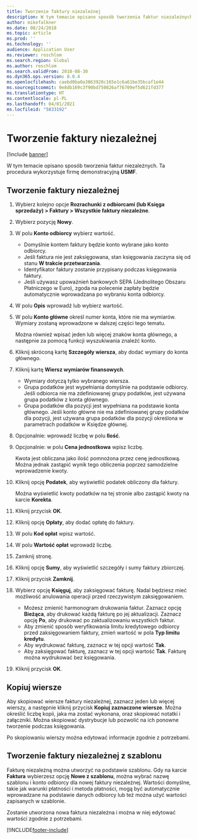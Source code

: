 ```yaml
---
title: Tworzenie faktury niezależnej
description: W tym temacie opisano sposób tworzenia faktur niezależnych.
author: mikefalkner
ms.date: 08/24/2018
ms.topic: article
ms.prod: ''
ms.technology: ''
audience: Application User
ms.reviewer: roschlom
ms.search.region: Global
ms.author: roschlom
ms.search.validFrom: 2018-08-30
ms.dyn365.ops.version: 8.0.4
ms.openlocfilehash: caebd0ba0a3863920c165e1c6a61be35bcaf1e44
ms.sourcegitcommit: 0e8db169c3f90bd750826af76709ef5d621fd377
ms.translationtype: HT
ms.contentlocale: pl-PL
ms.lasthandoff: 04/01/2021
ms.locfileid: "5833192"
---
```

# <a name="create-a-free-text-invoice"></a>Tworzenie faktury niezależnej

[!include [banner](../includes/banner.md)]

W tym temacie opisano sposób tworzenia faktur niezależnych. Ta procedura wykorzystuje firmę demonstracyjną **USMF**.

## <a name="create-a-free-text-invoice"></a>Tworzenie faktury niezależnej

1. Wybierz kolejno opcje **Rozrachunki z odbiorcami (lub Księga sprzedaży) \> Faktury \> Wszystkie faktury niezależne**.
2. Wybierz pozycję **Nowy**.
3. W polu **Konto odbiorcy** wybierz wartość.

    * Domyślnie kontem faktury będzie konto wybrane jako konto odbiorcy.
    * Jeśli faktura nie jest zaksięgowana, stan księgowania zaczyna się od stanu **W trakcie przetwarzania**.
    * Identyfikator faktury zostanie przypisany podczas księgowania faktury.
    * Jeśli używasz upoważnień bankowych SEPA (Jednolitego Obszaru Płatniczego w Euro), zgoda na polecenie zapłaty będzie automatycznie wprowadzana po wybraniu konta odbiorcy.

4. W polu **Opis** wprowadź lub wybierz wartość.
5. W polu **Konto główne** określ numer konta, które nie ma wymiarów. Wymiary zostaną wprowadzone w dalszej części tego tematu.

    Można również wpisać jeden lub więcej znaków konta głównego, a następnie za pomocą funkcji wyszukiwania znaleźć konto.

6. Kliknij skróconą kartę **Szczegóły wiersza**, aby dodać wymiary do konta głównego.
7. Kliknij kartę **Wiersz wymiarów finansowych**.

    * Wymiary dotyczą tylko wybranego wiersza.
    * Grupa podatków jest wypełniania domyślnie na podstawie odbiorcy. Jeśli odbiorca nie ma zdefiniowanej grupy podatków, jest używana grupa podatków z konta głównego.
    * Grupa podatków dla pozycji jest wypełniana na podstawie konta głównego. Jeśli konto główne nie ma zdefiniowanej grupy podatków dla pozycji, jest używana grupa podatków dla pozycji określona w parametrach podatków w Księdze głównej.

8. Opcjonalnie: wprowadź liczbę w polu **Ilość**.
9. Opcjonalnie: w polu **Cena jednostkowa** wpisz liczbę.

    Kwota jest obliczana jako ilość pomnożona przez cenę jednostkową. Można jednak zastąpić wynik tego obliczenia poprzez samodzielne wprowadzenie kwoty.

10. Kliknij opcję **Podatek**, aby wyświetlić podatek obliczony dla faktury.

    Można wyświetlić kwoty podatków na tej stronie albo zastąpić kwoty na karcie **Korekta**.

11. Kliknij przycisk **OK**.
12. Kliknij opcję **Opłaty**, aby dodać opłatę do faktury.
13. W polu **Kod opłat** wpisz wartość.
14. W polu **Wartość opłat** wprowadź liczbę.
15. Zamknij stronę.
16. Kliknij opcję **Sumy**, aby wyświetlić szczegóły i sumy faktury zbiorczej.
17. Kliknij przycisk **Zamknij**.
18. Wybierz opcję **Księguj**, aby zaksięgować fakturę. Nadal będziesz mieć możliwość anulowania operacji przed rzeczywistym zaksięgowaniem.

    * Możesz zmienić harmonogram drukowania faktur. Zaznacz opcję **Bieżąca**, aby drukować każdą fakturę po jej aktualizacji. Zaznacz opcję **Po**, aby drukować po zaktualizowaniu wszystkich faktur.
    * Aby zmienić sposób weryfikowania limitu kredytowego odbiorcy przed zaksięgowaniem faktury, zmień wartość w pola **Typ limitu kredytu**.
    * Aby wydrukować fakturę, zaznacz w tej opcji wartość **Tak**.
    * Aby zaksięgować fakturę, zaznacz w tej opcji wartość **Tak**. Fakturę można wydrukować bez księgowania.

19. Kliknij przycisk **OK**.

## <a name="copy-lines"></a>Kopiuj wiersze
Aby skopiować wiersze faktury niezależnej, zaznacz jeden lub więcej wierszy, a następnie kliknij przycisk **Kopiuj zaznaczone wiersze**. Można określić liczbę kopii, jaka ma zostać wykonana, oraz skopiować notatki i załączniki. Można skopiować dystrybucje lub pozwolić na ich ponowne tworzenie podczas księgowania.

Po skopiowaniu wierszy można edytować informacje zgodnie z potrzebami.

## <a name="create-a-free-text-invoice-from-a-template"></a>Tworzenie faktury niezależnej z szablonu
Fakturę niezależną można utworzyć na podstawie szablonu. Gdy na karcie **Faktura** wybierzesz opcję **Nowe z szablonu**, można wybrać nazwę szablonu i konto odbiorcy dla nowej faktury niezależnej. Wartości domyślne, takie jak warunki płatności i metoda płatności, mogą być automatycznie wprowadzane na podstawie danych odbiorcy lub też można użyć wartości zapisanych w szablonie.

Zostanie utworzona nowa faktura niezależna i można w niej edytować wartości zgodnie z potrzebami.


[!INCLUDE[footer-include](../../includes/footer-banner.md)]
